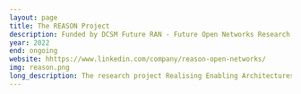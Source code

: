```yaml
---
layout: page
title: The REASON Project
description: Funded by DCSM Future RAN - Future Open Networks Research
year: 2022
end: ongoing
website: hhttps://www.linkedin.com/company/reason-open-networks/
img: reason.png
long_description: The research project Realising Enabling Architectures and Solutions for Open Networks (REASON) aims to develop and demonstrate novel technologies and solutions for future open 6G communication networks targeting to alleviate current bottlenecks in delivering optimised end-to-end multi-technology, multi-vendor networks. The project focuses on all layers of the network, from technologies to systems to new AI-empowered software.
---
```


